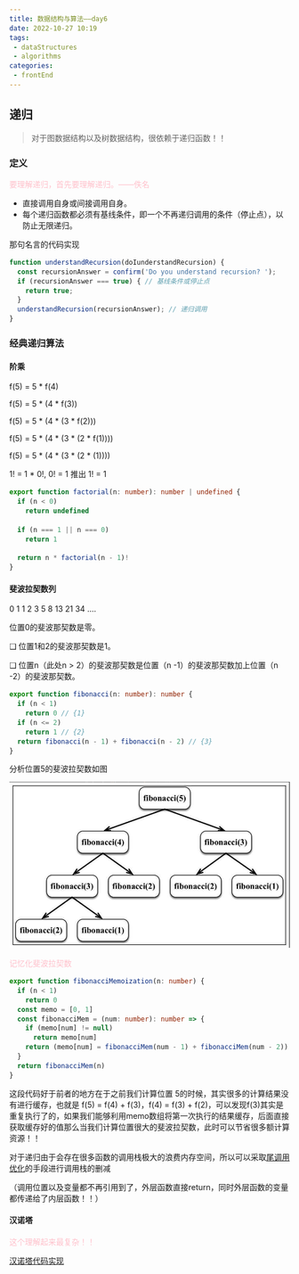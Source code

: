 ```yaml
---
title: 数据结构与算法——day6
date: 2022-10-27 10:19
tags: 
 - dataStructures
 - algorithms
categories: 
 - frontEnd 
---
```


## 递归

> 对于图数据结构以及树数据结构，很依赖于递归函数！！

### 定义

<span style="color: pink;">要理解递归，首先要理解递归。——佚名</span>

* 直接调用自身或间接调用自身。
* 每个递归函数都必须有基线条件，即一个不再递归调用的条件（停止点），以防止无限递归。

那句名言的代码实现

```ts
function understandRecursion(doIunderstandRecursion) {
  const recursionAnswer = confirm('Do you understand recursion? ');
  if (recursionAnswer === true) { // 基线条件或停止点
    return true;
  }
  understandRecursion(recursionAnswer); // 递归调用
}
```

### 经典递归算法

#### 阶乘

f(5) = 5 * f(4)

f(5) = 5 * (4 * f(3))

f(5) = 5 * (4 * (3 * f(2)))

f(5) = 5 * (4 * (3 * (2 * f(1))))

f(5) = 5 * (4 * (3 * (2 * (1))))

1! = 1 * 0!, 0! = 1 推出 1! = 1

```ts
export function factorial(n: number): number | undefined {
  if (n < 0)
    return undefined

  if (n === 1 || n === 0)
    return 1

  return n * factorial(n - 1)!
}
```

#### 斐波拉契数列

0 1 1 2 3 5 8 13 21 34 ....

位置0的斐波那契数是零。

❑ 位置1和2的斐波那契数是1。

❑ 位置n（此处n > 2）的斐波那契数是位置（n -1）的斐波那契数加上位置（n -2）的斐波那契数。

```ts
export function fibonacci(n: number): number {
  if (n < 1)
    return 0 // {1}
  if (n <= 2)
    return 1 // {2}
  return fibonacci(n - 1) + fibonacci(n - 2) // {3}
}
```

分析位置5的斐波拉契数如图

![斐波拉契](./2022-10-27-11-03-17.png)

<span style="color: pink;">记忆化斐波拉契数</span>

```ts
export function fibonacciMemoization(n: number) {
  if (n < 1)
    return 0
  const memo = [0, 1]
  const fibonacciMem = (num: number): number => {
    if (memo[num] != null)
      return memo[num]
    return (memo[num] = fibonacciMem(num - 1) + fibonacciMem(num - 2))
  }
  return fibonacciMem(n)
}
```

这段代码好于前者的地方在于之前我们计算位置 5的时候，其实很多的计算结果没有进行缓存，也就是 f(5) = f(4) + f(3)，f(4) = f(3) + f(2)，可以发现f(3)其实是重复执行了的，如果我们能够利用memo数组将第一次执行的结果缓存，后面直接获取缓存好的值那么当我们计算位置很大的斐波拉契数，此时可以节省很多额计算资源！！

对于递归由于会存在很多函数的调用栈极大的浪费内存空间，所以可以采取[尾调用优化](https://www.ruanyifeng.com/blog/2015/04/tail-call.html)的手段进行调用栈的删减

（调用位置以及变量都不再引用到了，外层函数直接return，同时外层函数的变量都传递给了内层函数！！）

#### 汉诺塔

<span style="color: pink;">这个理解起来最复杂！！</span> 

[汉诺塔代码实现](./102001.md)
